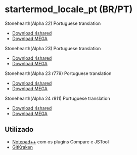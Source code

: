 # startermod_locale_pt (BR/PT)
Stonehearth(Alpha 22) Portuguese translation 
* [Download 4shared](https://www.4shared.com/get/Ro6duSUaei/startermod_locale_pt.html)
* [Download MEGA](https://mega.nz/#!wGAVXTxI!m49MskyhZUZF-Lynri-m4-gBWGFVNJgBKe-9j0oj5vs)

Stonehearth(Alpha 23) Portuguese translation 
* [Download 4shared](https://www.4shared.com/get/c1vmP_Twca/startermod_locale_pt.html)
* [Download MEGA](https://mega.nz/#!xfAUXbrL!_zhEz4WoJ8K73hwRIETDBY5mp9pnBs-jp7YIhegpo08)

Stonehearth(Alpha 23 r779) Portuguese translation 
* [Download 4shared](https://www.4shared.com/get/2gknKuPBca/startermod_locale_pt.html)
* [Download MEGA](https://mega.nz/#!JDQxnKBb!bkFDxYrxiNiE9DHoANsNhmrS_j7lM5jQqc2bbZy5d5Q)

Stonehearth(Alpha 24 r811) Portuguese translation 
* [Download 4shared](https://www.4shared.com/get/maDHN1JCei/startermod_locale_pt.html)
* [Download MEGA](https://mega.nz/#!VTQ3nQoB!gUvjyjYNmVkuFuJZrxevx_cVuYK5rxjXXLLYJBhVD48)

## Utilizado 

* [Notepad++](https://notepad-plus-plus.org/) com os plugins Compare e JSTool
* [GitKraken](https://www.gitkraken.com/)